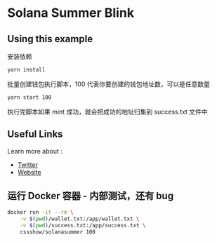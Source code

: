 # Solana Summer Blink

## Using this example

安装依赖

```sh
yarn install
```

批量创建钱包执行脚本，100 代表你要创建的钱包地址数，可以是任意数量

```sh
yarn start 100
```

执行完脚本如果 mint 成功，就会把成功的地址归集到 success.txt 文件中

## Useful Links

Learn more about :

- [Twitter](https://x.com/SolanaSummerBL)
- [Website](https://dial.to/?action=solana-action:https://launchmynft.io/api/actions/FLrFig2wJnvDw59QMKYnakA5M6v7xGPXCBy6ZXTKYve/fNhoIIyK8Bs5FuMMU7eu)


## 运行 Docker 容器 - 内部测试，还有 bug

```sh
docker run -it --rm \
    -v $(pwd)/wallet.txt:/app/wallet.txt \
    -v $(pwd)/success.txt:/app/success.txt \
    cssshow/solanasummer 100
```